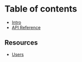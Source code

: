 # Table of contents

* [Intro](README.md)
* [API Reference](api-reference.md)

## Resources

* [Users](resources/users.md)

